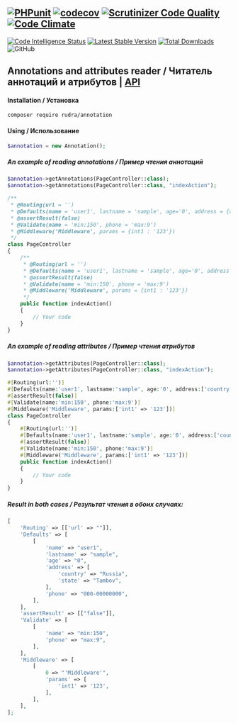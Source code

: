 [![PHPunit](https://github.com/Jagepard/Rudra-Annotation/actions/workflows/php.yml/badge.svg)](https://github.com/Jagepard/Rudra-Annotation/actions/workflows/php.yml)
[![codecov](https://codecov.io/gh/Jagepard/Rudra-Annotation/branch/master/graph/badge.svg)](https://codecov.io/gh/Jagepard/Rudra-Annotation)
[![Scrutinizer Code Quality](https://scrutinizer-ci.com/g/Jagepard/Rudra-Annotation/badges/quality-score.png?b=master)](https://scrutinizer-ci.com/g/Jagepard/Rudra-Annotation/?branch=master)
[![Code Climate](https://lima.codeclimate.com/github/Jagepard/Rudra-Annotation/badges/gpa.svg)](https://lima.codeclimate.com/github/Jagepard/Rudra-Annotation)
-----
[![Code Intelligence Status](https://scrutinizer-ci.com/g/Jagepard/Rudra-Annotation/badges/code-intelligence.svg?b=master)](https://scrutinizer-ci.com/code-intelligence)
[![Latest Stable Version](https://poser.pugx.org/rudra/annotation/v/stable)](https://packagist.org/packages/rudra/annotation)
[![Total Downloads](https://poser.pugx.org/rudra/annotation/downloads)](https://packagist.org/packages/rudra/annotation)
![GitHub](https://img.shields.io/github/license/jagepard/Rudra-Annotation.svg)

## Annotations and attributes reader / Читатель аннотаций и атрибутов | [API](https://github.com/Jagepard/Rudra-Annotation/blob/master/docs.md "Documentation API")
#### Installation / Установка
```composer require rudra/annotation```
#### Using / Использование
```php
$annotation = new Annotation();
```
##### An example of reading annotations / Пример чтения аннотаций
```php
$annotation->getAnnotations(PageController::class);
$annotation->getAnnotations(PageController::class, "indexAction");
```
```php
/**
 * @Routing(url = '')
 * @Defaults(name = 'user1', lastname = 'sample', age='0', address = {country : 'Russia'; state : 'Tambov'}, phone = '000-00000000')
 * @assertResult(false)
 * @Validate(name = 'min:150', phone = 'max:9')
 * @Middleware('Middleware', params = {int1 : '123'})
 */
class PageController
{
    /**
     * @Routing(url = '')
     * @Defaults(name = 'user1', lastname = 'sample', age='0', address = {country : 'Russia'; state : 'Tambov'}, phone = '000-00000000')
     * @assertResult(false)
     * @Validate(name = 'min:150', phone = 'max:9')
     * @Middleware('Middleware', params = {int1 : '123'})
     */
    public function indexAction()
    {
        // Your code
    }        
}
```
##### An example of reading attributes / Пример чтения атрибутов
```php
$annotation->getAttributes(PageController::class);
$annotation->getAttributes(PageController::class, "indexAction");
```
```php
#[Routing(url:'')]
#[Defaults(name:'user1', lastname:'sample', age:'0', address:['country' => 'Russia', 'state' => 'Tambov'], phone:'000-00000000')]
#[assertResult(false)]
#[Validate(name:'min:150', phone:'max:9')]
#[Middleware('Middleware', params:['int1' => '123'])]
class PageController
{
    #[Routing(url:'')]
    #[Defaults(name:'user1', lastname:'sample', age:'0', address:['country' => 'Russia', 'state' => 'Tambov'], phone:'000-00000000')]
    #[assertResult(false)]
    #[Validate(name:'min:150', phone:'max:9')]
    #[Middleware('Middleware', params:['int1' => '123'])]
    public function indexAction()
    {
        // Your code
    }        
}
```
##### Result in both cases / Результат чтения в обоих случаях:
```php
[
    'Routing' => [['url' => ""]],
    'Defaults' => [
        [
            'name' => "user1",
            'lastname' => "sample",
            'age' => "0",
            'address' => [
                'country' => "Russia",
                'state' => "Tambov",
            ],
            'phone' => "000-00000000",
        ],
    ],
    'assertResult' => [["false"]],
    'Validate' => [
        [
            'name' => "min:150",
            'phone' => "max:9",
        ],
    ],
    'Middleware' => [
        [
            0 => "'Middleware'",
            'params' => [
                'int1' => '123',
            ],
        ],
    ],
];
```
